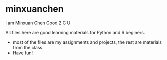 # minxuanchen
i am Minxuan Chen
Good 2 C U

All files here are good learning materials for Python and R beginers.


* most of the files are my assignments and projects, the rest are materials from the class.
* Have fun!
